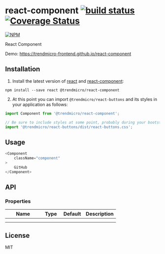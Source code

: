 # react-component [![build status](https://travis-ci.org/trendmicro-frontend/react-component.svg?branch=master)](https://travis-ci.org/trendmicro-frontend/react-component) [![Coverage Status](https://coveralls.io/repos/github/trendmicro-frontend/react-component/badge.svg?branch=master)](https://coveralls.io/github/trendmicro-frontend/react-component?branch=master)

[![NPM](https://nodei.co/npm/@trendmicro/react-component.png?downloads=true&stars=true)](https://nodei.co/npm/@trendmicro/react-component/)

React Component

Demo: https://trendmicro-frontend.github.io/react-component

## Installation

1. Install the latest version of [react](https://github.com/facebook/react) and [react-component](https://github.com/trendmicro-frontend/react-component):

  ```
  npm install --save react @trendmicro/react-component
  ```

2. At this point you can import `@trendmicro/react-buttons` and its styles in your application as follows:

  ```js
  import Component from '@trendmicro/react-component';

  // Be sure to include styles at some point, probably during your bootstraping
  import '@trendmicro/react-buttons/dist/react-buttons.css';
  ```

## Usage

```js
<Component
    className="component"
>
    GitHub
</Component>
```


## API

### Properties

<table class="table table-bordered table-striped">
  <thead>
    <tr>
      <th style="width: 100px;">Name</th>
      <th style="width: 50px;">Type</th>
      <th>Default</th>
      <th>Description</th>
    </tr>
  </thead>
  <tbody>
    <tr>
      <td></td>
      <td></td>
      <td></td>
      <td></td>
    </tr>
    <tr>
      <td></td>
      <td></td>
      <td></td>
      <td></td>
    </tr>
  </tbody>
</table>

## License

MIT
